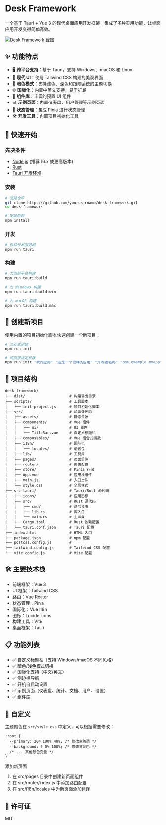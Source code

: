# Desk Framework

一个基于 Tauri + Vue 3 的现代桌面应用开发框架，集成了多种实用功能，让桌面应用开发变得简单高效。

![Desk Framework 截图](./screenshots/preview.png)

## ✨ 功能特点

- 🖥️ **跨平台支持**：基于 Tauri，支持 Windows、macOS 和 Linux
- 🎨 **现代 UI**：使用 Tailwind CSS 构建的美观界面
- 🌙 **暗色模式**：支持浅色、深色和跟随系统的主题切换
- 🌐 **国际化**：内置中英文支持，易于扩展
- 🧩 **组件库**：丰富的预置 UI 组件
- 📊 **示例页面**：内置仪表盘、用户管理等示例页面
- 🔄 **状态管理**：集成 Pinia 进行状态管理
- 🛠️ **开发工具**：内置项目初始化工具

## 🚀 快速开始

### 先决条件

- [Node.js](https://nodejs.org/) (推荐 16.x 或更高版本)
- [Rust](https://www.rust-lang.org/tools/install)
- [Tauri 开发环境](https://tauri.app/v1/guides/getting-started/prerequisites)

### 安装

```bash
# 克隆仓库
git clone https://github.com/yourusername/desk-framework.git
cd desk-framework

# 安装依赖
npm install
```

### 开发

```bash
# 启动开发服务器
npm run tauri
```

### 构建

```bash
# 为当前平台构建
npm run tauri:build

# 为 Windows 构建
npm run tauri:build:win

# 为 macOS 构建
npm run tauri:build:mac
```

## 🔄 创建新项目

使用内置的项目初始化脚本快速创建一个新项目：

```bash
# 交互式创建
npm run init

# 或直接指定参数
npm run init "我的应用" "这是一个很棒的应用" "开发者名称" "com.example.myapp"
```

## 📁 项目结构
```
desk-framework/
├── dist/                    # 构建输出目录
├── scripts/                 # 工具脚本
│   └── init-project.js      # 项目初始化脚本
├── src/                     # 前端源代码
│   ├── assets/              # 静态资源
│   ├── components/          # Vue 组件
│   │   ├── ui/              # UI 组件
│   │   └── TitleBar.vue     # 自定义标题栏
│   ├── composables/         # Vue 组合式函数
│   ├── i18n/                # 国际化
│   │   └── locales/         # 语言包
│   ├── lib/                 # 工具库
│   ├── pages/               # 页面组件
│   ├── router/              # 路由配置
│   ├── store/               # Pinia 存储
│   ├── App.vue              # 应用根组件
│   ├── main.js              # 入口文件
│   └── style.css            # 全局样式
├── src-tauri/               # Tauri/Rust 源代码
│   ├── icons/               # 应用图标
│   ├── src/                 # Rust 源代码
│   │   ├── cmd/             # 命令模块
│   │   ├── lib.rs           # 库入口
│   │   └── main.rs          # 主函数
│   ├── Cargo.toml           # Rust 依赖配置
│   └── tauri.conf.json      # Tauri 配置
├── index.html               # HTML 入口
├── package.json             # npm 配置
├── postcss.config.js        # 
├── tailwind.config.js       # Tailwind CSS 配置
└── vite.config.js           # Vite 配置
```


## 🛠️ 主要技术栈
- 前端框架：Vue 3
- UI 框架：Tailwind CSS
- 路由：Vue Router
- 状态管理：Pinia
- 国际化：Vue I18n
- 图标：Lucide Icons
- 构建工具：Vite
- 桌面框架：Tauri

## 📋 功能列表
- ✅ 自定义标题栏（支持 Windows/macOS 不同风格）
- ✅ 暗色/浅色模式切换
- ✅ 国际化支持（中文/英文）
- ✅ 侧边栏导航
- ✅ 开机自启动设置
- ✅ 示例页面（仪表盘、统计、文档、用户、设置）
- ✅ 组件库

## 📝 自定义
主题颜色在 `src/style.css` 中定义，可以根据需要修改：
```
:root {
  --primary: 204 100% 48%; /* 修改主色调 */
  --background: 0 0% 100%; /* 修改背景色 */
  /* ... 其他颜色变量 */
}
```
添加新页面
1. 在 src/pages 目录中创建新页面组件
2. 在 src/router/index.js 中添加路由配置
3. 在 src/i18n/locales 中为新页面添加翻译

## 📄 许可证
MIT

